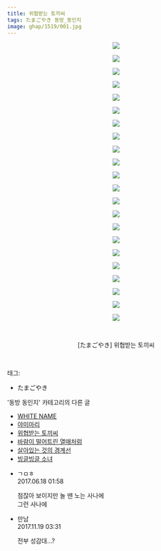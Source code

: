 ```yaml
---
title: 위협받는 토끼씨
tags: たまごやき 동방_동인지
image: ghap/1519/001.jpg
---
```

<div class="article">
<p style="text-align: center; clear: none; float: none;"><img src="{{ site.nasurl }}/ghap/1519/001.jpg"/></p>
<p style="text-align: center; clear: none; float: none;"><img src="{{ site.nasurl }}/ghap/1519/002.jpg"/></p>
<p style="text-align: center; clear: none; float: none;"><img src="{{ site.nasurl }}/ghap/1519/003.jpg"/></p>
<p style="text-align: center; clear: none; float: none;"><img src="{{ site.nasurl }}/ghap/1519/004.jpg"/></p>
<p style="text-align: center; clear: none; float: none;"><img src="{{ site.nasurl }}/ghap/1519/005.jpg"/></p>
<p style="text-align: center; clear: none; float: none;"><img src="{{ site.nasurl }}/ghap/1519/006.jpg"/></p>
<p style="text-align: center; clear: none; float: none;"><img src="{{ site.nasurl }}/ghap/1519/007.jpg"/></p>
<p style="text-align: center; clear: none; float: none;"><img src="{{ site.nasurl }}/ghap/1519/008.jpg"/></p>
<p style="text-align: center; clear: none; float: none;"><img src="{{ site.nasurl }}/ghap/1519/009.jpg"/></p>
<p style="text-align: center; clear: none; float: none;"><img src="{{ site.nasurl }}/ghap/1519/010.jpg"/></p>
<p style="text-align: center; clear: none; float: none;"><img src="{{ site.nasurl }}/ghap/1519/011.jpg"/></p>
<p style="text-align: center; clear: none; float: none;"><img src="{{ site.nasurl }}/ghap/1519/012.jpg"/></p>
<p style="text-align: center; clear: none; float: none;"><img src="{{ site.nasurl }}/ghap/1519/013.jpg"/></p>
<p style="text-align: center; clear: none; float: none;"><img src="{{ site.nasurl }}/ghap/1519/014.jpg"/></p>
<p style="text-align: center; clear: none; float: none;"><img src="{{ site.nasurl }}/ghap/1519/015.jpg"/></p>
<p style="text-align: center; clear: none; float: none;"><img src="{{ site.nasurl }}/ghap/1519/016.jpg"/></p>
<p style="text-align: center; clear: none; float: none;"><img src="{{ site.nasurl }}/ghap/1519/017.jpg"/></p>
<p style="text-align: center; clear: none; float: none;"><img src="{{ site.nasurl }}/ghap/1519/018.jpg"/></p>
<p style="text-align: center; clear: none; float: none;"><img src="{{ site.nasurl }}/ghap/1519/019.jpg"/></p>
<p style="text-align: center; clear: none; float: none;"><img src="{{ site.nasurl }}/ghap/1519/020.jpg"/></p>
<p style="text-align: center; clear: none; float: none;"><img src="{{ site.nasurl }}/ghap/1519/021.jpg"/></p>
<p style="text-align: center; clear: none; float: none;"><img src="{{ site.nasurl }}/ghap/1519/022.jpg"/></p>
<p style="text-align: center; clear: none; float: none;"><br/></p>
<p style="text-align: center; clear: none; float: none;">[たまごやき] 위협받는 토끼씨</p>
<p><br/></p>
</div><div class="tagTrail">
<p>태그: </p>
<ul>
<li>たまごやき</li>
</ul>
</div><div class="another">
<p>'동방 동인지' 카테고리의 다른 글</p>
<ul>
<li><a href="/2016-08-12-ghap_1521">WHITE NAME</a></li>
<li><a href="/2016-08-12-ghap_1520">야미마리</a></li>
<li><a href="/2016-08-12-ghap_1519">위협받는 토끼씨</a></li>
<li><a href="/2016-08-12-ghap_1517">바람이 떨어트린 열매처럼</a></li>
<li><a href="/2016-08-12-ghap_1516">살아있는 것의 경계선</a></li>
<li><a href="/2016-08-12-ghap_1515">빙글빙글 소녀</a></li>
</ul>
</div><div class="cb_module cb_fluid">
<div class="cb_wrt cb_profile">
<div class="comment">
<ul>
<li class="cb_thumb_off" id="comment15016171">
<div class="cb_comment_area">
<div class="cb_info_area">
<div class="cb_section">
<span class="cb_nick_name">ㄱㅁㅎ</span>
</div>
<div class="cb_section">
<span class="cb_date">2017.06.18 01:58 </span>
</div>
</div>
<div class="cb_dsc_comment">
<p class="cb_dsc">
											점잖아 보이지만 놀 땐 노는 사나에<br/>
그런 사나에
										</p>
</div>
</div></li>
<li class="cb_thumb_off" id="comment15132302">
<div class="cb_comment_area">
<div class="cb_info_area">
<div class="cb_section">
<span class="cb_nick_name">만남</span>
</div>
<div class="cb_section">
<span class="cb_date">2017.11.19 03:31 </span>
</div>
</div>
<div class="cb_dsc_comment">
<p class="cb_dsc">
											전부 성감대...?
										</p>
</div>
</div></li>
</ul>
</div>
</div><!-- commentList close -->
</div>